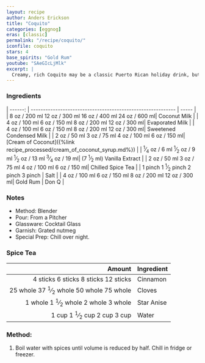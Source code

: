 ```yaml
---
layout: recipe
author: Anders Erickson
title: "Coquito"
categories: [eggnog]
eras: [classic]
permalink: "/recipe/coquito/"
iconfile: coquito
stars: 4
base_spirits: "Gold Rum"
youtube: "SAeGIcLjMlk"
excerpt: |
  Creamy, rich Coquito may be a classic Puerto Rican holiday drink, but don't let the seasons limit you—this combination of rum, milk, coconut, and spices tastes great any time of year.
---
```


### Ingredients

| ------: | ----------------------------------------------------------- | ----- |
| <span class="onex active">8 oz  / 200 ml</span> <span class="onehalfx">12 oz  / 300 ml</span> <span class="twox">16 oz  / 400 ml</span> <span class="threex">24 oz  / 600 ml</span>| Coconut Milk |
| <span class="onex active">4 oz  / 100 ml</span> <span class="onehalfx">6 oz  / 150 ml</span> <span class="twox">8 oz  / 200 ml</span> <span class="threex">12 oz  / 300 ml</span>| Evaporated Milk |
| <span class="onex active">4 oz  / 100 ml</span> <span class="onehalfx">6 oz  / 150 ml</span> <span class="twox">8 oz  / 200 ml</span> <span class="threex">12 oz  / 300 ml</span>| Sweetened Condensed Milk |
| <span class="onex active">2 oz  / 50 ml</span> <span class="onehalfx">3 oz  / 75 ml</span> <span class="twox">4 oz  / 100 ml</span> <span class="threex">6 oz  / 150 ml</span>| [Cream of Coconut]({%link recipe_processed/cream_of_coconut_syrup.md%}) |
| <span class="onex active"> <sup>1</sup>&frasl;<sub>4</sub> oz  / 6 ml</span> <span class="onehalfx"> <sup>1</sup>&frasl;<sub>2</sub> oz  / 9 ml</span> <span class="twox"> <sup>1</sup>&frasl;<sub>2</sub> oz  / 13 ml</span> <span class="threex"> <sup>3</sup>&frasl;<sub>4</sub> oz  / 19 ml</span>| (7 <sup>1</sup>&frasl;<sub>2</sub> ml) Vanilla Extract |
| <span class="onex active">2 oz  / 50 ml</span> <span class="onehalfx">3 oz  / 75 ml</span> <span class="twox">4 oz  / 100 ml</span> <span class="threex">6 oz  / 150 ml</span>| Chilled Spice Tea |
| <span class="onex active">1 pinch </span> <span class="onehalfx">1 <sup>1</sup>&frasl;<sub>2</sub> pinch </span> <span class="twox">2 pinch </span> <span class="threex">3 pinch </span>| Salt |
| <span class="onex active">4 oz  / 100 ml</span> <span class="onehalfx">6 oz  / 150 ml</span> <span class="twox">8 oz  / 200 ml</span> <span class="threex">12 oz  / 300 ml</span>| Gold Rum | Don Q |

### Notes

- Method: Blender
- Pour: From a Pitcher
- Glassware: Cocktail Glass
- Garnish: Grated nutmeg
- Special Prep: Chill over night.

### Spice Tea

|   Amount | Ingredient |
| -------: | ---------- |
| <span class="onex active">4 sticks </span> <span class="onehalfx">6 sticks </span> <span class="twox">8 sticks </span> <span class="threex">12 sticks </span>| Cinnamon   |
| <span class="onex active">25 whole </span> <span class="onehalfx">37 <sup>1</sup>&frasl;<sub>2</sub> whole </span> <span class="twox">50 whole </span> <span class="threex">75 whole </span>| Cloves     |
|  <span class="onex active">1 whole </span> <span class="onehalfx">1 <sup>1</sup>&frasl;<sub>2</sub> whole </span> <span class="twox">2 whole </span> <span class="threex">3 whole </span>| Star Anise |
|    <span class="onex active">1 cup </span> <span class="onehalfx">1 <sup>1</sup>&frasl;<sub>2</sub> cup </span> <span class="twox">2 cup </span> <span class="threex">3 cup </span>| Water      |

### Method:

1. Boil water with spices until volume is reduced by half. Chill in fridge or freezer.

    
<script type="application/ld+json">
{
  "@context": "https://schema.org",
  "@type": "Recipe",
  "author": {
    "@type": "Person",
    "name": "{{ page.author }}"
    },
  "image": "{%- for page in page.categories limit: 1 %}{% assign cat = site.data.categories | where: "slug", page | first %}{{ site.url }}{{ site.baseurl}}/assets/images/category_{{cat.slug}}.svg{% endfor -%}",
  "description": "{{ page.excerpt | strip_html | replace: '"', "'" }}",
  "recipeIngredient": [
  "8 oz Coconut Milk",
  "4 oz Evaporated Milk",
  "4 oz Sweetened Condensed Milk",
  "2 oz Cream of Coconut",
  "0.25 oz (7.5 ml) Vanilla Extract",
  "2 oz Chilled Spice Tea",
  "1 pinch Salt",
  "4 oz Gold Rum"
    ],
  "name": "{{ page.title }}",
  "recipeInstructions": [
    {
      "@type": "HowToStep",
      "text": "- Method: Blender"
    },
    {
      "@type": "HowToStep",
      "text": "- Pour: From a Pitcher"
    },
    {
      "@type": "HowToStep",
      "text": "- Glassware: Cocktail Glass"
    },
    {
      "@type": "HowToStep",
      "text": "- Garnish: Grated nutmeg"
    },
    {
      "@type": "HowToStep",
      "text": "- Special Prep: Chill over night."
    },
    {
      "@type": "HowToStep",
      "text": "### Spice Tea"
    },
    {
      "@type": "HowToStep",
      "text": "|   Amount | Ingredient |"
    },
    {
      "@type": "HowToStep",
      "text": "| -------: | ---------- |"
    },
    {
      "@type": "HowToStep",
      "text": "| 4 sticks | Cinnamon   |"
    },
    {
      "@type": "HowToStep",
      "text": "| 25 whole | Cloves     |"
    },
    {
      "@type": "HowToStep",
      "text": "|  1 whole | Star Anise |"
    },
    {
      "@type": "HowToStep",
      "text": "|    1 cup | Water      |"
    },
    {
      "@type": "HowToStep",
      "text": "### Method:"
    },
    {
      "@type": "HowToStep",
      "text": "1. Boil water with spices until volume is reduced by half. Chill in fridge or freezer."
    }
    ],
  "recipeYield": "1 cocktail",
  "recipeCategory": "cocktail",
  {% if page.stars and site.data.ratings[page.iconfile].ratings -%}"aggregateRating": {
   "@type": "AggregateRating",
   "ratingValue": "{%- include stars_metadata.html %}",
   "bestRating": "5",
   "reviewCount": "2"}{%- endif %}
  "recipeCuisine": "global",
  "prepTime": "PT20M",
  "cookTime": "PT15S",
  "keywords": "{{ page.title }}, cocktail, {{ page.eras }}, {%- include category_metadata.html -%}, {%- include spirits_metadata.html -%}"
}
</script>

    
